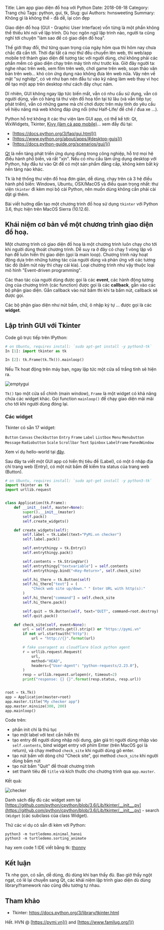 Title: Làm app giao diện đồ hoạ với Python
Date: 2018-08-18
Category: Trang chủ
Tags: python, gui, tk,
Slug: gui
Authors: hvnsweeting
Summary: Không gì là không thể - đã dễ, lại còn đẹp

Giao diện đồ hoạ (GUI - Graphic User Interface) vốn từng là một phần không thể thiếu khi nói về lập trình. Dù học ngôn ngữ lập trình nào, người ta cũng nghĩ tới chuyện "làm sao để có giao diện đồ hoạ".

Thế giới thay đổi, thứ từng quan trọng của ngày hôm qua thì hôm nay chưa chắc đã cần tới. Thời đại tất cả mọi thứ đều chuyển lên web, thì web/app mobile trở thành giao diện để tương tác với người dùng, chứ không phải các phần mềm có giao diện chạy trên máy tính như trước kia.
Giờ đây người ta: nghe nhạc trên web, xem film trên web, chơi game trên web, soạn thảo văn bản trên web... khó còn ứng dụng nào không đưa lên web nữa. Vậy nên về mặt "sự nghiệp", có vẻ như bạn nên đầu tư vào kỹ năng làm web thay vì học để tạo một app trên desktop như cách đây chục năm.

Dĩ nhiên, GUI không ngay lập tức biến mất, vẫn có nhu cầu sử dụng, vẫn có người dùng, vẫn có hàng tá thư viện đồ hoạ tồn tại từ lâu (và vẫn tiếp tục phát triển), vẫn có những game mà chỉ chơi được trên máy tính do yêu cầu về hiệu năng mà web không đáp ứng nổi (như Half-Life/ đế chế / đua xe ...).

Python hỗ trợ không ít các thư viện làm GUI app, có thể kể tới: Qt, WxWidgets, Tkinter, [Kivy (làm cả app mobile)](https://kivy.org/)... xem đầy đủ tại:

- [https://docs.python.org/3/faq/gui.html]()
- [https://www.python.org/about/apps/#desktop-guis]()
- [https://docs.python-guide.org/scenarios/gui/]()

<a href="https://en.wikipedia.org/wiki/Qt_(software)">Qt</a> là nền tảng phát triển ứng dụng dùng trong công nghiệp, hỗ trợ mọi hệ điều hành phổ biến, và rất "xịn". Nếu có nhu cầu làm ứng dụng desktop với Python, hãy đầu tư vào Qt để có một sản phẩm đẳng cấp, không kém bất kỳ nền tảng nào khác.

Tk là hệ thống thư viện đồ hoạ đơn giản, dễ dùng, chạy trên cả 3 hệ điều hành phổ biến: Windows, Ubuntu, OSX/MacOS và điều quan trọng nhất: thư viện `tkinter` đi kèm mọi bộ cài Python, nên muốn dùng không cần phải cài đặt gì thêm.

Bài viết hướng dẫn tạo một chương trình đồ hoạ sử dụng `tkinter` với Python 3.6, thực hiện trên MacOS Sierra (10.12.6).

## Khái niệm cơ bản về một chương trình giao diện đồ hoạ.
Một chương trình có giao diện đồ hoạ là một chương trình luôn chạy cho tới khi người dùng thoát chương trình. Dễ suy ra ở đây có chạy 1 vòng lặp vô hạn để luôn hiển thị giao diện (gọi là main loop). Chương trình này hoạt động dựa trên những tương tác của người dùng và phản ứng với các tương tác đó (bấm nút này thì chạy cái kia). Loại chương trình như vậy thuộc loại mô hình "Event-driven programming".

Các thao tác của người dùng được gọi là các **event**,
các hành động tương ứng của chương trình (các function) được gọi là các **callback**, gắn vào các bộ phận giao diện. Gắn callback vào nút bấm thì khi ta bấm nút, callback sẽ được gọi.

Các bộ phận giao diện như nút bấm, chữ, ô nhập ký tự ... được gọi là các **widget**.

## Lập trình GUI với Tkinter

Code gõ trực tiếp trên IPython:

```python
# on Ubuntu, requires install: `sudo apt-get install -y python3-tk`
In [1]: import tkinter as tk

In [2]: tk.Frame(tk.Tk()).mainloop()
```

Nếu Tk hoat động trên máy bạn, ngay lập tức một cửa sổ trắng tinh sẽ hiện ra.

![emptygui]({static}/images/gui.png)


`Tk()` tạo một cửa sổ chính  (main window), `Frame` là một widget có khả năng chứa các widget khác. Gọi function `mainloop()` để chạy giao diện mãi mãi cho tới khi người dùng đóng lại.

### Các widget
Tkinter có sẵn 17 widget:

`Button` `Canvas` `Checkbutton` `Entry` `Frame` `Label` `Listbox` `Menu` `Menubutton` `Message` `Radiobutton` `Scale` `Scrollbar` `Text` `Spinbox` `LabelFrame` `PanedWindow`

Xem ví dụ hello-world tại [đây](https://docs.python.org/3/library/tkinter.html#a-simple-hello-world-program).

Sau đây ta viết một GUI app có hiển thị tiêu đề (Label), có một ô nhập địa chỉ trang web (Entry), có một nút bấm để kiểm tra status của trang web (Button).

```python
# on Ubuntu, requires install: `sudo apt-get install -y python3-tk`
import tkinter as tk
import urllib.request


class Application(tk.Frame):
    def __init__(self, master=None):
        super().__init__(master)
        self.pack()
        self.create_widgets()

    def create_widgets(self):
        self.label = tk.Label(text="PyMi.vn checker")
        self.label.pack()

        self.entrythingy = tk.Entry()
        self.entrythingy.pack()

        self.contents = tk.StringVar()
        self.entrythingy["textvariable"] = self.contents
        self.entrythingy.bind("<Key-Return>", self.check_site)

        self.hi_there = tk.Button(self)
        self.hi_there["text"] = (
            "Check web site up/down." " Enter URL with http(s):"
        )
        self.hi_there["command"] = self.check_site
        self.hi_there.pack()

        self.quit = tk.Button(self, text="QUIT", command=root.destroy)
        self.quit.pack()

    def check_site(self, event=None):
        url = self.contents.get().strip() or "https://pymi.vn"
        if not url.startswith("http"):
            url = "http://{}".format(url)

        # fake useragent as cloudflare block python agent
        r = urllib.request.Request(
            url,
            method="HEAD",
            headers={"User-Agent": "python-requests/2.23.0"},
        )
        resp = urllib.request.urlopen(r, timeout=2)
        print("response: {} {}".format(resp.status, resp.url))


root = tk.Tk()
app = Application(master=root)
app.master.title("My checker app")
app.master.minsize(300, 200)
app.mainloop()
```

Code trên:

- phần init chỉ là thủ tục
- tạo một label với text cần hiển thị
- tạo entry để người dùng nhập nội dung, gán giá trị người dùng nhập vào `self.contents`, bind widget entry với phím Enter (trên MacOS gọi là return), và chạy method `check_site` khi người dùng gõ enter.
- tạo nút bấm với dòng chữ "Check site", gọi method `check_site` khi người dùng bấm nút
- tạo nút bấm "Quit" để thoát chương trình
- set thanh tiêu đề `title` và kích thước cho chương trình qua `app.master`.

Kết quả:

![checker]({static}/images/checker.png)

Danh sách đầy đủ các widget xem tại [https://github.com/python/cpython/blob/3.6/Lib/tkinter/__init__.py](https://github.com/python/cpython/blob/3.6/Lib/tkinter/__init__.py)  - search `(Widget` (các subclass của class Widget).


Thử các ví dụ có sẵn đi kèm với Python:

```
python3 -m turtledemo.minimal_hanoi
python3 -m turtledemo.sorting_animate
```

hay xem code 1 IDE viết bằng tk: [thonny](https://github.com/thonny/thonny/tree/v3.3.4)

## Kết luận

Tk nhẹ gọn, có sẵn, dễ dùng, đủ dùng khi bạn thấy đủ. Bao giờ thấy ngột ngạt, có lẽ lại chuyển sang Qt, các khái niệm lập trình giao diện dù dùng library/framework nào cũng đều tương tự nhau.

## Tham khảo
- Tkinter: https://docs.python.org/3/library/tkinter.html

Hết.
HVN @ [https://pymi.vn]() and [https://www.familug.org/]()
